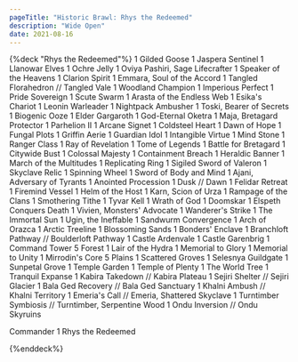 ```yaml
---
pageTitle: "Historic Brawl: Rhys the Redeemed"
description: "Wide Open"
date: 2021-08-16
---
```




{%deck "Rhys the Redeemed"%}
1 Gilded Goose
1 Jaspera Sentinel
1 Llanowar Elves
1 Ochre Jelly
1 Oviya Pashiri, Sage Lifecrafter
1 Speaker of the Heavens
1 Clarion Spirit
1 Emmara, Soul of the Accord
1 Tangled Florahedron // Tangled Vale
1 Woodland Champion
1 Imperious Perfect
1 Pride Sovereign
1 Scute Swarm
1 Arasta of the Endless Web
1 Esika's Chariot
1 Leonin Warleader
1 Nightpack Ambusher
1 Toski, Bearer of Secrets
1 Biogenic Ooze
1 Elder Gargaroth
1 God-Eternal Oketra
1 Maja, Bretagard Protector
1 Parhelion II
1 Arcane Signet
1 Coldsteel Heart
1 Dawn of Hope
1 Fungal Plots
1 Griffin Aerie
1 Guardian Idol
1 Intangible Virtue
1 Mind Stone
1 Ranger Class
1 Ray of Revelation
1 Tome of Legends
1 Battle for Bretagard
1 Citywide Bust
1 Colossal Majesty
1 Containment Breach
1 Heraldic Banner
1 March of the Multitudes
1 Replicating Ring
1 Sigiled Sword of Valeron
1 Skyclave Relic
1 Spinning Wheel
1 Sword of Body and Mind
1 Ajani, Adversary of Tyrants
1 Anointed Procession
1 Dusk // Dawn
1 Felidar Retreat
1 Firemind Vessel
1 Helm of the Host
1 Karn, Scion of Urza
1 Rampage of the Clans
1 Smothering Tithe
1 Tyvar Kell
1 Wrath of God
1 Doomskar
1 Elspeth Conquers Death
1 Vivien, Monsters' Advocate
1 Wanderer's Strike
1 The Immortal Sun
1 Ugin, the Ineffable
1 Sandwurm Convergence
1 Arch of Orazca
1 Arctic Treeline
1 Blossoming Sands
1 Bonders' Enclave
1 Branchloft Pathway // Boulderloft Pathway
1 Castle Ardenvale
1 Castle Garenbrig
1 Command Tower
5 Forest
1 Lair of the Hydra
1 Memorial to Glory
1 Memorial to Unity
1 Mirrodin's Core
5 Plains
1 Scattered Groves
1 Selesnya Guildgate
1 Sunpetal Grove
1 Temple Garden
1 Temple of Plenty
1 The World Tree
1 Tranquil Expanse
1 Kabira Takedown // Kabira Plateau
1 Sejiri Shelter // Sejiri Glacier
1 Bala Ged Recovery // Bala Ged Sanctuary
1 Khalni Ambush // Khalni Territory
1 Emeria's Call // Emeria, Shattered Skyclave
1 Turntimber Symbiosis // Turntimber, Serpentine Wood
1 Ondu Inversion // Ondu Skyruins

Commander
1 Rhys the Redeemed

{%enddeck%}